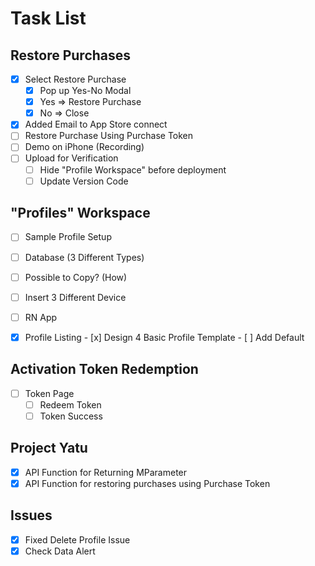 # Task List

## Restore Purchases

- [x] Select Restore Purchase
  - [x] Pop up Yes-No Modal
  - [x] Yes => Restore Purchase
  - [x] No => Close
- [x] Added Email to App Store connect
- [ ] Restore Purchase Using Purchase Token
- [ ] Demo on iPhone (Recording)
- [ ] Upload for Verification
  - [ ] Hide "Profile Workspace" before deployment
  - [ ] Update Version Code

## "Profiles" Workspace

- [ ]  Sample Profile Setup
  - [ ]  Database (3 Different Types)
  - [ ]  Possible to Copy? (How)
  - [ ]  Insert 3 Different Device

- [ ]  RN App
  - [x]  Profile Listing
    - [x]  Design 4 Basic Profile Template
    - [ ]  Add Default

## Activation Token Redemption

- [ ] Token Page
  - [ ] Redeem Token
  - [ ] Token Success

## Project Yatu

- [x] API Function for Returning MParameter
- [x] API Function for restoring purchases using Purchase Token

## Issues

- [x] Fixed Delete Profile Issue
- [x] Check Data Alert
